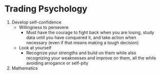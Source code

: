# Trading Psychology

1. Develop self-confidence
    + Willingness to persevere 
        + Must have the courage to fight back when you are losing, study data until you have conquered it, and take action when necessary (even if that means making a tough decision)
    + Look at yourself
        + Recognize your strengths and build on them while also recognizing your weaknesses and improve on them, all the while avoiding arrogance or self-pity
2. Mathematics
